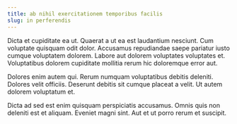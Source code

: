 ```yaml
---
title: ab nihil exercitationem temporibus facilis
slug: in perferendis
---
```


Dicta et cupiditate ea ut. Quaerat a ut ea est laudantium nesciunt. Cum voluptate quisquam odit dolor. Accusamus repudiandae saepe pariatur iusto cumque voluptatem dolorem. Labore aut dolorem voluptates voluptates et. Voluptatibus dolorem cupiditate mollitia rerum hic doloremque error aut.

Dolores enim autem qui. Rerum numquam voluptatibus debitis deleniti. Dolores velit officiis. Deserunt debitis sit cumque placeat a velit. Ut autem dolorem voluptatum et.

Dicta ad sed est enim quisquam perspiciatis accusamus. Omnis quis non deleniti est et aliquam. Eveniet magni sint. Aut et ut porro rerum et suscipit.
